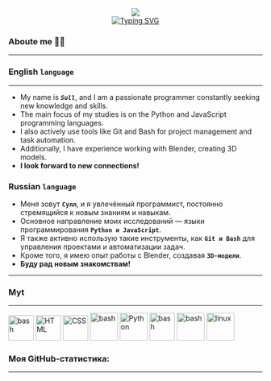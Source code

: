 <div id='header' align="center" >
    <div align="center">
    <a href="https://online-letters.ru/" target="_blank"><img src="https://x-lines.ru/letters/i/cyrillicfancy/1384/000000/24/0/rbrgk5dcphsny1j8pwony1mpqjzo.png" border="0" /></a>
    </div>
    <div align="center">
    <a href="https://git.io/typing-svg"><img src="https://readme-typing-svg.demolab.com?font=comic+sans+ms&weight=900&pause=100&color=000000&background=0066FF00&center=true&vCenter=true&random=true&width=500&height=40&lines=Welcome+to+my+profile!;%D0%9F%D1%80%D0%B8%D0%B2%D0%B5%D1%82%D1%81%D1%82%D0%B2%D1%83%D1%8E+%D0%B2%D1%81%D0%B5%D1%85%2C+%D0%BA%D1%82%D0%BE+%D0%B7%D0%B0%D0%B3%D0%BB%D1%8F%D0%BD%D1%83%D0%BB+%D0%BD%D0%B0+%D0%BC%D0%BE%D0%B9+%D0%BF%D1%80%D0%BE%D1%84%D0%B8%D0%BB%D1%8C!" alt="Typing SVG" /></a>
    </div>
</div>


### Aboute me 📓📝
<hr>

### English `language` 
<hr>

- My name is ***`Sull`***, and I am a passionate programmer constantly seeking new knowledge and skills.  
- The main focus of my studies is on the Python and JavaScript programming languages.  
- I also actively use tools like Git and Bash for project management and task automation.  
- Additionally, I have experience working with Blender, creating 3D models.  
- **I look forward to new connections!**
### Russian `language`
- Меня зовут **`Сулл`**, и я увлечённый программист, постоянно стремящийся к новым знаниям и навыкам.
- Основное направление моих исследований — языки программирования **`Python и JavaScript`**.
- Я также активно использую такие инструменты, как **`Git и Bash`** для управления проектами и автоматизации задач.
- Кроме того, я имею опыт работы с Blender, создавая **`3D-модели`**.
- **Буду рад новым знакомствам!**
<hr>

### Myt
<hr>



<img src="https://cdn.jsdelivr.net/gh/devicons/devicon@latest/icons/javascript/javascript-original.svg" title='bash' width=50 height=50 />
<img src="https://cdn.jsdelivr.net/gh/devicons/devicon@latest/icons/html5/html5-original.svg"  title='HTML' width=50 height=50/>
<img src="https://cdn.jsdelivr.net/gh/devicons/devicon@latest/icons/css3/css3-original.svg" title='CSS' width=50 height=50/>
<img src="https://cdn.jsdelivr.net/gh/devicons/devicon@latest/icons/bash/bash-original.svg" title='bash' width=55 height=55 />
<img src="https://cdn.jsdelivr.net/gh/devicons/devicon@latest/icons/python/python-original.svg" title='Python' width=55 height=55 />
<img src="https://cdn.jsdelivr.net/gh/devicons/devicon@latest/icons/git/git-original.svg" title='bash' width=50 height=55/>
<img src="https://cdn.jsdelivr.net/gh/devicons/devicon@latest/icons/blender/blender-original.svg" title='bash' width=55 height=55/>
<img src="https://cdn.jsdelivr.net/gh/devicons/devicon@latest/icons/linux/linux-original.svg" title="linux" width=55 height=55/>

###  Моя GitHub-статистика:
<hr>

<div id="stat" align="center">
    <img scr="http://github-profile-summary-cards.vercel.app/api/cards/profile-details?username=ParsifalX-X&theme=2077"/>
    <img scr="http://github-profile-summary-cards.vercel.app/api/cards/most-commit-language?username=ParsifalX-X&theme=2077"/>
    <img scr="http://github-profile-summary-cards.vercel.app/api/cards/stats?username=ParsifalX-X&theme=2077"/>
</div>


